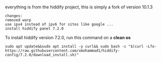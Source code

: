 everything is from the hiddify project, this is simply a fork of version 10.1.3


```
changes:
removed warp
use ipv4 instead of ipv6 for sites like google ...
install hiddify panel 7.2.0
```

To install hiddify version 7.2.0, run this command on a <b>clean os</b>

```
sudo apt update&&sudo apt install -y curl&& sudo bash -c "$(curl -Lfo- https://raw.githubusercontent.com/xmohammad1/hiddify-config/7.2.0/download_install.sh)"
```


